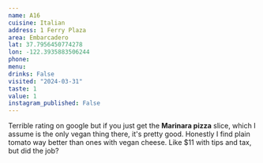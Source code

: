 ```yaml
---
name: A16
cuisine: Italian
address: 1 Ferry Plaza
area: Embarcadero
lat: 37.7956450774278
lon: -122.3935883506244
phone: 
menu: 
drinks: False
visited: "2024-03-31"
taste: 1
value: 1
instagram_published: False
---
```


Terrible rating on google but if you just get the **Marinara pizza** slice, which I assume is the only vegan thing there, it's pretty good. Honestly I find plain tomato way better than ones with vegan cheese. Like $11 with tips and tax, but did the job? 
